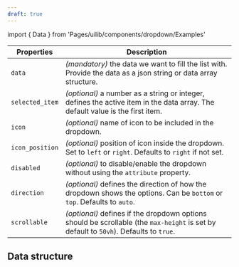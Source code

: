 ```yaml
---
draft: true
---
```


import { Data } from 'Pages/uilib/components/dropdown/Examples'

| Properties      | Description                                                                                                                           |
| --------------- | ------------------------------------------------------------------------------------------------------------------------------------- |
| `data`          | _(mandatory)_ the data we want to fill the list with. Provide the data as a json string or data array structure.                      |
| `selected_item` | _(optional)_ a number as a string or integer, defines the active item in the data array. The default value is the first item.         |
| `icon`          | _(optional)_ name of icon to be included in the dropdown.                                                                             |
| `icon_position` | _(optional)_ position of icon inside the dropdown. Set to `left` or `right`. Defaults to `right` if not set.                          |
| `disabled`      | _(optional)_ to disable/enable the dropdown without using the `attribute` property.                                                   |
| `direction`     | _(optional)_ defines the direction of how the dropdown shows the options. Can be `bottom` or `top`. Defaults to `auto`.               |
| `scrollable`    | _(optional)_ defines if the dropdown options should be scrollable (the `max-height` is set by default to `50vh`). Defaults to `true`. |

## Data structure

<Data />
